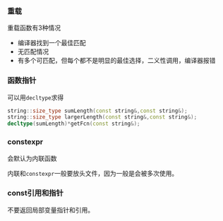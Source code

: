 ### 重载

重载函数有3种情况

- 编译器找到一个最佳匹配
- 无匹配情况
- 有多个可匹配，但每个都不是明显的最佳选择，二义性调用，编译器报错

### 函数指针

可以用`decltype`求得

```c++
string::size_type sumLength(const string&,const string&);
string::size_type largerLength(const string&,const string&);
decltype(sumLength)*getFcn(const string&); 
```

### constexpr

会默认为内联函数

内联和`constexpr`一般要放头文件，因为一般是会被多次使用。

### const引用和指针

不要返回局部变量指针和引用。